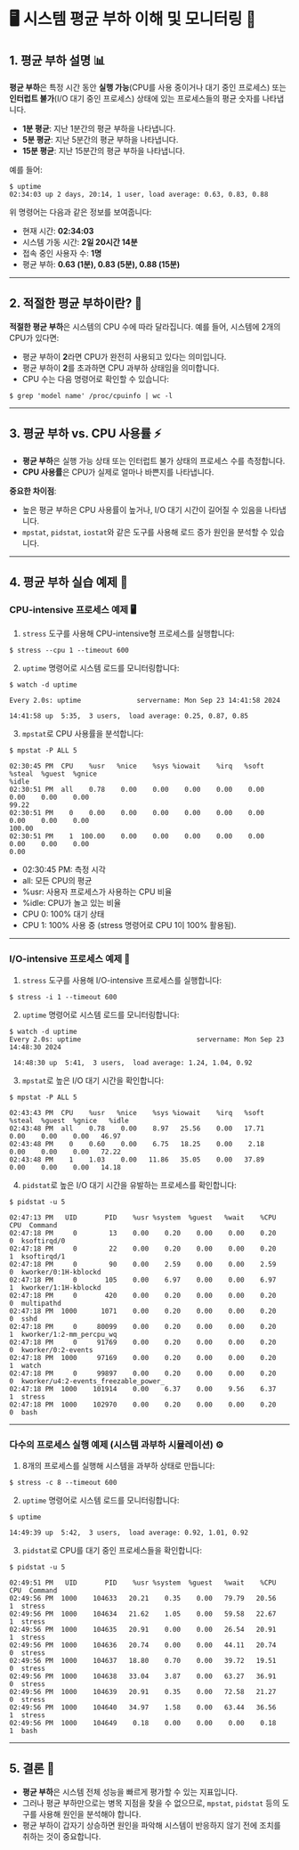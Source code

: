 # 🖥️ 시스템 평균 부하 이해 및 모니터링 🚀

## 1. 평균 부하 설명 📊

**평균 부하**은 특정 시간 동안 **실행 가능**(CPU를 사용 중이거나 대기 중인 프로세스) 또는 **인터럽트 불가**(I/O 대기 중인 프로세스) 상태에 있는 프로세스들의 평균 숫자를 나타냅니다.

- **1분 평균**: 지난 1분간의 평균 부하을 나타냅니다.
- **5분 평균**: 지난 5분간의 평균 부하을 나타냅니다.
- **15분 평균**: 지난 15분간의 평균 부하을 나타냅니다.

예를 들어:

```
$ uptime
02:34:03 up 2 days, 20:14, 1 user, load average: 0.63, 0.83, 0.88
```

위 명령어는 다음과 같은 정보를 보여줍니다:
- 현재 시간: **02:34:03**
- 시스템 가동 시간: **2일 20시간 14분**
- 접속 중인 사용자 수: **1명**
- 평균 부하: **0.63 (1분), 0.83 (5분), 0.88 (15분)**

---

## 2. 적절한 평균 부하이란? 🤔

**적절한 평균 부하**은 시스템의 CPU 수에 따라 달라집니다. 예를 들어, 시스템에 2개의 CPU가 있다면:
- 평균 부하이 **2**라면 CPU가 완전히 사용되고 있다는 의미입니다.
- 평균 부하이 **2**를 초과하면 CPU 과부하 상태임을 의미합니다.
- CPU 수는 다음 명령어로 확인할 수 있습니다:

```
$ grep 'model name' /proc/cpuinfo | wc -l
```

---

## 3. 평균 부하 vs. CPU 사용률 ⚡

- **평균 부하**은 실행 가능 상태 또는 인터럽트 불가 상태의 프로세스 수를 측정합니다.
- **CPU 사용률**은 CPU가 실제로 얼마나 바쁜지를 나타냅니다.

**중요한 차이점**:
- 높은 평균 부하은 CPU 사용률이 높거나, I/O 대기 시간이 길어질 수 있음을 나타냅니다.
- `mpstat`, `pidstat`, `iostat`와 같은 도구를 사용해 로드 증가 원인을 분석할 수 있습니다.

---

## 4. 평균 부하 실습 예제 🧪

### CPU-intensive 프로세스 예제 🖥️

1. `stress` 도구를 사용해 CPU-intensive형 프로세스를 실행합니다:

```
$ stress --cpu 1 --timeout 600
```

2. `uptime` 명령어로 시스템 로드를 모니터링합니다:

```
$ watch -d uptime

Every 2.0s: uptime              servername: Mon Sep 23 14:41:58 2024

14:41:58 up  5:35,  3 users,  load average: 0.25, 0.87, 0.85
```

3. `mpstat`로 CPU 사용률을 분석합니다:

```
$ mpstat -P ALL 5

02:30:45 PM  CPU    %usr   %nice    %sys %iowait    %irq   %soft  %steal  %guest  %gnice                                                                                      %idle
02:30:51 PM  all    0.78    0.00    0.00    0.00    0.00    0.00    0.00    0.00    0.00                                                                                      99.22
02:30:51 PM    0    0.00    0.00    0.00    0.00    0.00    0.00    0.00    0.00    0.00                                                                                     100.00
02:30:51 PM    1  100.00    0.00    0.00    0.00    0.00    0.00    0.00    0.00    0.00                                                                                       0.00
```
- 02:30:45 PM: 측정 시각
- all: 모든 CPU의 평균
- %usr: 사용자 프로세스가 사용하는 CPU 비율
- %idle: CPU가 놀고 있는 비율
- CPU 0: 100% 대기 상태
- CPU 1: 100% 사용 중 (stress 명령어로 CPU 1이 100% 활용됨).
---

### I/O-intensive 프로세스 예제 💾

1. `stress` 도구를 사용해 I/O-intensive 프로세스를 실행합니다:

```
$ stress -i 1 --timeout 600
```

2. `uptime` 명령어로 시스템 로드를 모니터링합니다:

```
$ watch -d uptime
Every 2.0s: uptime                             servername: Mon Sep 23 14:48:30 2024

 14:48:30 up  5:41,  3 users,  load average: 1.24, 1.04, 0.92
```

3. `mpstat`로 높은 I/O 대기 시간을 확인합니다:

```
$ mpstat -P ALL 5

02:43:43 PM  CPU    %usr   %nice    %sys %iowait    %irq   %soft  %steal  %guest  %gnice   %idle
02:43:48 PM  all    0.78    0.00    8.97   25.56    0.00   17.71    0.00    0.00    0.00   46.97
02:43:48 PM    0    0.60    0.00    6.75   18.25    0.00    2.18    0.00    0.00    0.00   72.22
02:43:48 PM    1    1.03    0.00   11.86   35.05    0.00   37.89    0.00    0.00    0.00   14.18

```

4. `pidstat`로 높은 I/O 대기 시간을 유발하는 프로세스를 확인합니다:

```
$ pidstat -u 5

02:47:13 PM   UID       PID    %usr %system  %guest   %wait    %CPU   CPU  Command
02:47:18 PM     0        13    0.00    0.20    0.00    0.00    0.20     0  ksoftirqd/0
02:47:18 PM     0        22    0.00    0.20    0.00    0.00    0.20     1  ksoftirqd/1
02:47:18 PM     0        90    0.00    2.59    0.00    0.00    2.59     0  kworker/0:1H-kblockd
02:47:18 PM     0       105    0.00    6.97    0.00    0.00    6.97     1  kworker/1:1H-kblockd
02:47:18 PM     0       420    0.00    0.20    0.00    0.00    0.20     0  multipathd
02:47:18 PM  1000      1071    0.00    0.20    0.00    0.00    0.20     0  sshd
02:47:18 PM     0     80099    0.00    0.20    0.00    0.00    0.20     1  kworker/1:2-mm_percpu_wq
02:47:18 PM     0     91769    0.00    0.20    0.00    0.00    0.20     0  kworker/0:2-events
02:47:18 PM  1000     97169    0.00    0.20    0.00    0.00    0.20     1  watch
02:47:18 PM     0     99897    0.00    0.20    0.00    0.00    0.20     0  kworker/u4:2-events_freezable_power_
02:47:18 PM  1000    101914    0.00    6.37    0.00    9.56    6.37     1  stress
02:47:18 PM  1000    102970    0.00    0.20    0.00    0.00    0.20     0  bash

```

---

### 다수의 프로세스 실행 예제 (시스템 과부하 시뮬레이션) ⚙️

1. 8개의 프로세스를 실행해 시스템을 과부하 상태로 만듭니다:

```
$ stress -c 8 --timeout 600
```

2. `uptime` 명령어로 시스템 로드를 모니터링합니다:

```
$ uptime

14:49:39 up  5:42,  3 users,  load average: 0.92, 1.01, 0.92

```

3. `pidstat`로 CPU를 대기 중인 프로세스들을 확인합니다:

```
$ pidstat -u 5

02:49:51 PM   UID       PID    %usr %system  %guest   %wait    %CPU   CPU  Command
02:49:56 PM  1000    104633   20.21    0.35    0.00   79.79   20.56     1  stress
02:49:56 PM  1000    104634   21.62    1.05    0.00   59.58   22.67     1  stress
02:49:56 PM  1000    104635   20.91    0.00    0.00   26.54   20.91     1  stress
02:49:56 PM  1000    104636   20.74    0.00    0.00   44.11   20.74     0  stress
02:49:56 PM  1000    104637   18.80    0.70    0.00   39.72   19.51     0  stress
02:49:56 PM  1000    104638   33.04    3.87    0.00   63.27   36.91     0  stress
02:49:56 PM  1000    104639   20.91    0.35    0.00   72.58   21.27     0  stress
02:49:56 PM  1000    104640   34.97    1.58    0.00   63.44   36.56     1  stress
02:49:56 PM  1000    104649    0.18    0.00    0.00    0.00    0.18     1  bash

```

---

## 5. 결론 📝

- **평균 부하**은 시스템 전체 성능을 빠르게 평가할 수 있는 지표입니다.
- 그러나 평균 부하만으로는 병목 지점을 찾을 수 없으므로, `mpstat`, `pidstat` 등의 도구를 사용해 원인을 분석해야 합니다.
- 평균 부하이 갑자기 상승하면 원인을 파악해 시스템이 반응하지 않기 전에 조치를 취하는 것이 중요합니다.
